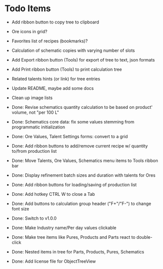 # Todo Items

- Add ribbon button to copy tree to clipboard
- Ore icons in grid?
- Favorites list of recipes (bookmarks)?
- Calculation of schematic copies with varying number of slots
- Add Export ribbon button (Tools) for export of tree to text, json formats
- Add Print ribbon button (Tools) to print calculation tree
- Related talents hints (or link) for tree entries
- Update README, maybe add some docs
- Clean up image lists

- Done: Revise schematics quantity calculation to be based on product' volume, not "per 100 L"
- Done: Schematics core data: fix some values stemming from programmatic initialization
- Done: Ore Values, Talent Settings forms: convert to a grid
- Done: Add ribbon buttons to add/remove current recipe w/ quantity to/from production list
- Done: Move Talents, Ore Values, Schematics menu items to Tools ribbon bar
- Done: Display refinement batch sizes and duration with talents for Ores
- Done: Add ribbon buttons for loading/saving of production list
- Done: Add hotkey CTRL W to close a Tab
- Done: Add buttons to calculation group header ("F+"/"F-") to change font size
- Done: Switch to v1.0.0
- Done: Make Industry name/Per day values clickable
- Done: Make tree items like Pures, Products and Parts react to double-click
- Done: Nested items in tree for Parts, Products, Pures, Schematics
- Done: Add license file for ObjectTreeView
